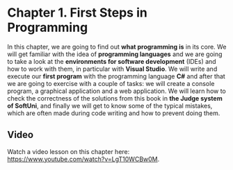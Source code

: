 # Chapter 1. First Steps in Programming 

In this chapter, we are going to find out **what programming is** in its core. We will get familiar with the idea of **programming languages** and we are going to take a look at the **environments for software development** (IDEs) and how to work with them, in particular with **Visual Studio**. We will write and execute our **first program** with the programming language **C#** and after that we are going to exercise with a couple of tasks: we will create a console program, a graphical application and a web application. We will learn how to check the correctness of the solutions from this book in **the Judge system of SoftUni**, and finally we will get to know some of the typical mistakes, which are often made during code writing and how to prevent doing them.

## Video

<div class="video-player">
  Watch a video lesson on this chapter here: <a target="_blank"
  href="https://www.youtube.com/watch?v=LgT10WCBw0M">
  https://www.youtube.com/watch?v=LgT10WCBw0M</a>.
</div>

